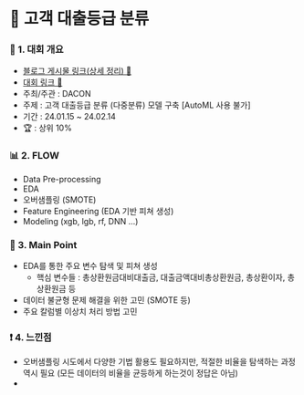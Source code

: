 # 📌 고객 대출등급 분류

### 📄 1. 대회 개요
  - [블로그 게시물 링크(상세 정리) 🔗](https://blog.naver.com/2hannseok/223403765008)
  - [대회 링크 🔗](https://dacon.io/edu/46) 
  - 주최/주관 : DACON
  - 주제 : 고객 대출등급 분류 (다중분류) 모델 구축 [AutoML 사용 불가]
  - 기간 : 24.01.15 ~ 24.02.14
  - :trophy: : 상위 10%

### 📊  2. FLOW 
  - Data Pre-processing
  - EDA
  - 오버샘플링 (SMOTE)
  - Feature Engineering (EDA 기반 피쳐 생성)
  - Modeling (xgb, lgb, rf, DNN ...)

### 🎯 3. Main Point
- EDA를 통한 주요 변수 탐색 및 피쳐 생성
  - 핵심 변수들 : 총상환원금대비대출금, 대출금액대비총상환원금, 총상환이자, 총상환원금 등 
- 데이터 불균형 문제 해결을 위한 고민 (SMOTE 등)
- 주요 칼럼별 이상치 처리 방법 고민

### ❗ 4. 느낀점
- 오버샘플링 시도에서 다양한 기법 활용도 필요하지만, 적절한 비율을 탐색하는 과정 역시 필요 (모든 데이터의 비율을 균등하게 하는것이 정답은 아님)
- 
